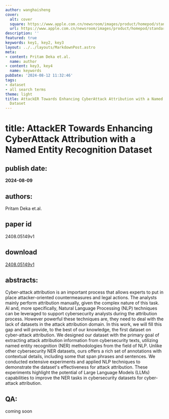 ```yaml
---
author: wanghaisheng
cover:
  alt: cover
  square: https://www.apple.com.cn/newsroom/images/product/homepod/standard/Apple-HomePod-hero-230118_big.jpg.large_2x.jpg
  url: https://www.apple.com.cn/newsroom/images/product/homepod/standard/Apple-HomePod-hero-230118_big.jpg.large_2x.jpg
description: ''
featured: true
keywords: key1, key2, key3
layout: ../../layouts/MarkdownPost.astro
meta:
- content: Pritam Deka et.al.
  name: author
- content: key3, key4
  name: keywords
pubDate: '2024-08-12 11:32:46'
tags:
- dataset
- all search terms
theme: light
title: AttackER Towards Enhancing CyberAttack Attribution with a Named Entity Recognition
  Dataset
---
```


# title: AttackER Towards Enhancing CyberAttack Attribution with a Named Entity Recognition Dataset 
## publish date: 
**2024-08-09** 
## authors: 
  Pritam Deka et.al. 
## paper id
2408.05149v1
## download
[2408.05149v1](http://arxiv.org/abs/2408.05149v1)
## abstracts:
Cyber-attack attribution is an important process that allows experts to put in place attacker-oriented countermeasures and legal actions. The analysts mainly perform attribution manually, given the complex nature of this task. AI and, more specifically, Natural Language Processing (NLP) techniques can be leveraged to support cybersecurity analysts during the attribution process. However powerful these techniques are, they need to deal with the lack of datasets in the attack attribution domain. In this work, we will fill this gap and will provide, to the best of our knowledge, the first dataset on cyber-attack attribution. We designed our dataset with the primary goal of extracting attack attribution information from cybersecurity texts, utilizing named entity recognition (NER) methodologies from the field of NLP. Unlike other cybersecurity NER datasets, ours offers a rich set of annotations with contextual details, including some that span phrases and sentences. We conducted extensive experiments and applied NLP techniques to demonstrate the dataset's effectiveness for attack attribution. These experiments highlight the potential of Large Language Models (LLMs) capabilities to improve the NER tasks in cybersecurity datasets for cyber-attack attribution.
## QA:
coming soon
